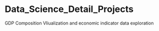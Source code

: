 # Data_Science_Detail_Projects
GDP Composition VIiualization and economic indicator data exploration
